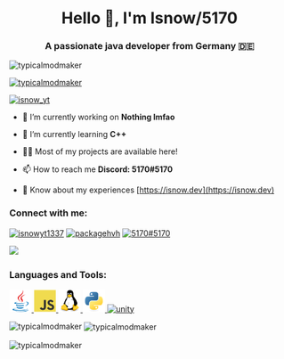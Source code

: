 <h1 align="center">Hello 👋, I'm Isnow/5170</h1>
<h3 align="center">A passionate java developer from Germany 🇩🇪</h3>

<p align="left"> <img src="https://komarev.com/ghpvc/?username=typicalmodmaker&label=Profile%20views&color=0e75b6&style=flat" alt="typicalmodmaker" /> </p>

<p align="left"> <a href="https://github.com/ryo-ma/github-profile-trophy"><img src="https://github-profile-trophy.vercel.app/?username=typicalmodmaker" alt="typicalmodmaker" /></a> </p>

<p align="left"> <a href="https://twitter.com/isnow_yt" target="blank"><img src="https://img.shields.io/twitter/follow/isnow_yt?logo=twitter&style=for-the-badge" alt="isnow_yt" /></a> </p>

- 🔭 I’m currently working on **Nothing lmfao**

- 🌱 I’m currently learning **C++**

- 👨‍💻 Most of my projects are available here!

- 📫 How to reach me **Discord: 5170#5170**

- 📄 Know about my experiences [https://isnow.dev](https://isnow.dev)

<h3 align="left">Connect with me:</h3>
<p align="left">
<a href="https://twitter.com/isnowyt1337" target="blank"><img align="center" src="https://raw.githubusercontent.com/rahuldkjain/github-profile-readme-generator/master/src/images/icons/Social/twitter.svg" alt="isnowyt1337" height="30" width="40" /></a>
<a href="https://www.youtube.com/c/packagehvh" target="blank"><img align="center" src="https://raw.githubusercontent.com/rahuldkjain/github-profile-readme-generator/master/src/images/icons/Social/youtube.svg" alt="packagehvh" height="30" width="40" /></a>
<a href="https://discord.gg/6kZWEaxwuu" target="blank"><img align="center" src="https://raw.githubusercontent.com/rahuldkjain/github-profile-readme-generator/master/src/images/icons/Social/discord.svg" alt="5170#5170" height="30" width="40" /></a>
</p>
<img src="https://discord.c99.nl/widget/theme-1/1039195476093849660.png" />

<h3 align="left">Languages and Tools:</h3>
<p align="left"> <a href="https://www.java.com" target="_blank"> <img src="https://raw.githubusercontent.com/devicons/devicon/master/icons/java/java-original.svg" alt="java" width="40" height="40"/> </a> <a href="https://developer.mozilla.org/en-US/docs/Web/JavaScript" target="_blank"> <img src="https://raw.githubusercontent.com/devicons/devicon/master/icons/javascript/javascript-original.svg" alt="javascript" width="40" height="40"/> </a> <a href="https://www.linux.org/" target="_blank"> <img src="https://raw.githubusercontent.com/devicons/devicon/master/icons/linux/linux-original.svg" alt="linux" width="40" height="40"/> </a> <a href="https://www.python.org" target="_blank"> <img src="https://raw.githubusercontent.com/devicons/devicon/master/icons/python/python-original.svg" alt="python" width="40" height="40"/> </a> <a href="https://unity.com/" target="_blank"> <img src="https://www.vectorlogo.zone/logos/unity3d/unity3d-icon.svg" alt="unity" width="40" height="40"/> </a> </p>

<p><img align="left" src="https://github-readme-stats.vercel.app/api/top-langs?username=typicalmodmaker&show_icons=true&locale=en&layout=compact" alt="typicalmodmaker" /></p>

<p>&nbsp;<img align="center" src="https://github-readme-stats.vercel.app/api?username=typicalmodmaker&show_icons=true&locale=en" alt="typicalmodmaker" /></p>

<p><img align="center" src="https://github-readme-streak-stats.herokuapp.com/?user=typicalmodmaker&" alt="typicalmodmaker" /></p>
